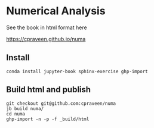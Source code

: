 # Numerical Analysis

See the book in html format here

https://cpraveen.github.io/numa

## Install 

```shell
conda install jupyter-book sphinx-exercise ghp-import
```

## Build html and publish

```shell
git checkout git@github.com:cpraveen/numa
jb build numa/
cd numa
ghp-import -n -p -f _build/html
```
